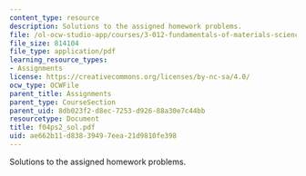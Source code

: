 ```yaml
---
content_type: resource
description: Solutions to the assigned homework problems.
file: /ol-ocw-studio-app/courses/3-012-fundamentals-of-materials-science-fall-2005/ae662b11d83839497eea21d9810fe398_f04ps2_sol.pdf
file_size: 814104
file_type: application/pdf
learning_resource_types:
- Assignments
license: https://creativecommons.org/licenses/by-nc-sa/4.0/
ocw_type: OCWFile
parent_title: Assignments
parent_type: CourseSection
parent_uid: 8db023f2-d8ec-7253-d926-88a30e7c44bb
resourcetype: Document
title: f04ps2_sol.pdf
uid: ae662b11-d838-3949-7eea-21d9810fe398
---
```

Solutions to the assigned homework problems.